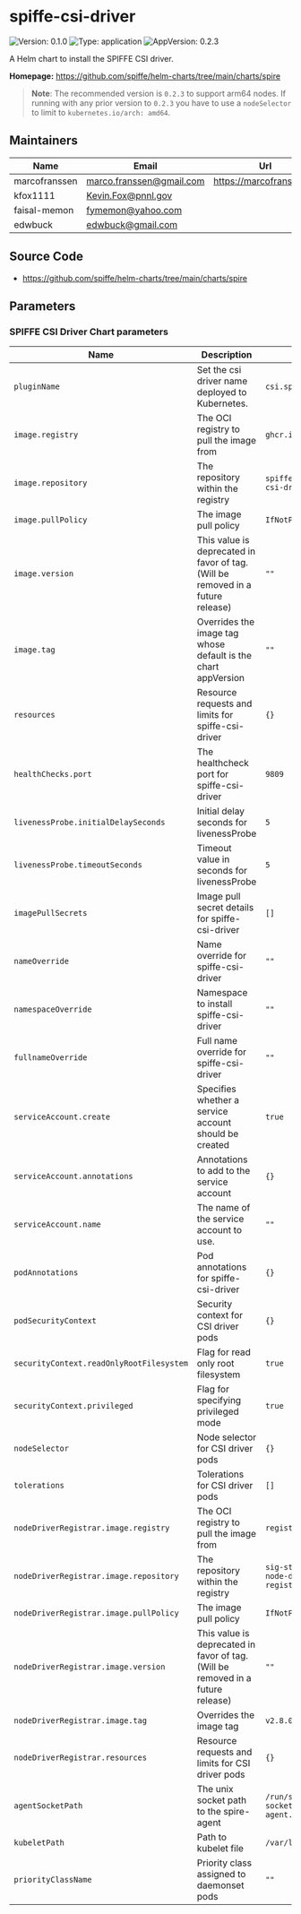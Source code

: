 # spiffe-csi-driver

<!-- This README.md is generated. Please edit README.md.gotmpl -->

![Version: 0.1.0](https://img.shields.io/badge/Version-0.1.0-informational?style=flat-square) ![Type: application](https://img.shields.io/badge/Type-application-informational?style=flat-square) ![AppVersion: 0.2.3](https://img.shields.io/badge/AppVersion-0.2.3-informational?style=flat-square)

A Helm chart to install the SPIFFE CSI driver.

**Homepage:** <https://github.com/spiffe/helm-charts/tree/main/charts/spire>

> **Note**: The recommended version is `0.2.3` to support arm64 nodes. If running with any
> prior version to `0.2.3` you have to use a `nodeSelector` to limit to `kubernetes.io/arch: amd64`.

## Maintainers

| Name | Email | Url |
| ---- | ------ | --- |
| marcofranssen | <marco.franssen@gmail.com> | <https://marcofranssen.nl> |
| kfox1111 | <Kevin.Fox@pnnl.gov> |  |
| faisal-memon | <fymemon@yahoo.com> |  |
| edwbuck | <edwbuck@gmail.com> |  |

## Source Code

* <https://github.com/spiffe/helm-charts/tree/main/charts/spire>

## Parameters

### SPIFFE CSI Driver Chart parameters

| Name                                     | Description                                                                     | Value                                       |
| ---------------------------------------- | ------------------------------------------------------------------------------- | ------------------------------------------- |
| `pluginName`                             | Set the csi driver name deployed to Kubernetes.                                 | `csi.spiffe.io`                             |
| `image.registry`                         | The OCI registry to pull the image from                                         | `ghcr.io`                                   |
| `image.repository`                       | The repository within the registry                                              | `spiffe/spiffe-csi-driver`                  |
| `image.pullPolicy`                       | The image pull policy                                                           | `IfNotPresent`                              |
| `image.version`                          | This value is deprecated in favor of tag. (Will be removed in a future release) | `""`                                        |
| `image.tag`                              | Overrides the image tag whose default is the chart appVersion                   | `""`                                        |
| `resources`                              | Resource requests and limits for spiffe-csi-driver                              | `{}`                                        |
| `healthChecks.port`                      | The healthcheck port for spiffe-csi-driver                                      | `9809`                                      |
| `livenessProbe.initialDelaySeconds`      | Initial delay seconds for livenessProbe                                         | `5`                                         |
| `livenessProbe.timeoutSeconds`           | Timeout value in seconds for livenessProbe                                      | `5`                                         |
| `imagePullSecrets`                       | Image pull secret details for spiffe-csi-driver                                 | `[]`                                        |
| `nameOverride`                           | Name override for spiffe-csi-driver                                             | `""`                                        |
| `namespaceOverride`                      | Namespace to install spiffe-csi-driver                                          | `""`                                        |
| `fullnameOverride`                       | Full name override for spiffe-csi-driver                                        | `""`                                        |
| `serviceAccount.create`                  | Specifies whether a service account should be created                           | `true`                                      |
| `serviceAccount.annotations`             | Annotations to add to the service account                                       | `{}`                                        |
| `serviceAccount.name`                    | The name of the service account to use.                                         | `""`                                        |
| `podAnnotations`                         | Pod annotations for spiffe-csi-driver                                           | `{}`                                        |
| `podSecurityContext`                     | Security context for CSI driver pods                                            | `{}`                                        |
| `securityContext.readOnlyRootFilesystem` | Flag for read only root filesystem                                              | `true`                                      |
| `securityContext.privileged`             | Flag for specifying privileged mode                                             | `true`                                      |
| `nodeSelector`                           | Node selector for CSI driver pods                                               | `{}`                                        |
| `tolerations`                            | Tolerations for CSI driver pods                                                 | `[]`                                        |
| `nodeDriverRegistrar.image.registry`     | The OCI registry to pull the image from                                         | `registry.k8s.io`                           |
| `nodeDriverRegistrar.image.repository`   | The repository within the registry                                              | `sig-storage/csi-node-driver-registrar`     |
| `nodeDriverRegistrar.image.pullPolicy`   | The image pull policy                                                           | `IfNotPresent`                              |
| `nodeDriverRegistrar.image.version`      | This value is deprecated in favor of tag. (Will be removed in a future release) | `""`                                        |
| `nodeDriverRegistrar.image.tag`          | Overrides the image tag                                                         | `v2.8.0`                                    |
| `nodeDriverRegistrar.resources`          | Resource requests and limits for CSI driver pods                                | `{}`                                        |
| `agentSocketPath`                        | The unix socket path to the spire-agent                                         | `/run/spire/agent-sockets/spire-agent.sock` |
| `kubeletPath`                            | Path to kubelet file                                                            | `/var/lib/kubelet`                          |
| `priorityClassName`                      | Priority class assigned to daemonset pods                                       | `""`                                        |
